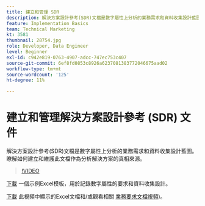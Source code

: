 ```yaml
---
title: 建立和管理 SDR
description: 解決方案設計參考(SDR)文檔是數字屬性上分析的業務需求和資料收集設計藍圖。 瞭解如何建立和維護此文檔作為分析解決方案的真相來源。
feature: Implementation Basics
team: Technical Marketing
kt: 3581
thumbnail: 28754.jpg
role: Developer, Data Engineer
level: Beginner
exl-id: c942e819-0763-4907-adcc-747ec753c407
source-git-commit: 6ef8fd0853c8926a6237081383772046675aad02
workflow-type: tm+mt
source-wordcount: '125'
ht-degree: 11%

---
```


# 建立和管理解決方案設計參考 (SDR) 文件

解決方案設計參考(SDR)文檔是數字屬性上分析的業務需求和資料收集設計藍圖。 瞭解如何建立和維護此文檔作為分析解決方案的真相來源。

>[!VIDEO](https://video.tv.adobe.com/v/28754/?quality=12)

[下載](assets/aa-implementation-playbook.xlsx) 一個示例Excel模板，用於記錄數字屬性的要求和資料收集設計。

[下載](assets/geometrixx-clothiers-brd-sdr.xlsx) 此視頻中顯示的Excel文檔和/或觀看相關 [業務要求文檔視頻](creating-a-business-requirements-document.md))。
